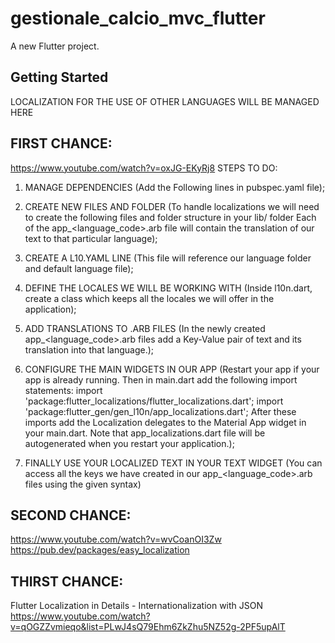 # gestionale_calcio_mvc_flutter

A new Flutter project.

## Getting Started

LOCALIZATION FOR THE USE OF OTHER LANGUAGES WILL BE MANAGED HERE


## FIRST CHANCE:

https://www.youtube.com/watch?v=oxJG-EKyRj8
STEPS TO DO:
1. MANAGE DEPENDENCIES (Add the Following lines in pubspec.yaml file);

2. CREATE NEW FILES AND FOLDER (To handle localizations we will need to create the following files and folder structure in your lib/ folder
Each of the app_<language_code>.arb file will contain the translation of our text to that particular language);

3. CREATE A L10.YAML LINE (This file will reference our language folder and default language file);

4. DEFINE THE LOCALES WE WILL BE WORKING WITH (Inside l10n.dart, create a class which keeps all the locales we will offer in the application);

5. ADD TRANSLATIONS TO .ARB FILES (In the newly created app_<language_code>.arb files add a Key-Value pair of text and its translation into that language.);

6. CONFIGURE THE MAIN WIDGETS IN OUR APP (Restart your app if your app is already running. Then in main.dart add the following import statements:
       import 'package:flutter_localizations/flutter_localizations.dart';
       import 'package:flutter_gen/gen_l10n/app_localizations.dart';
   After these imports add the Localization delegates to the Material App widget in your main.dart. Note that app_localizations.dart file will be autogenerated when you restart your application.);

7. FINALLY USE YOUR LOCALIZED TEXT IN YOUR TEXT WIDGET (You can access all the keys we have created in our app_<language_code>.arb files using the given syntax)


## SECOND CHANCE:
https://www.youtube.com/watch?v=wvCoanOI3Zw
https://pub.dev/packages/easy_localization

## THIRST CHANCE:
Flutter Localization in Details - Internationalization with JSON
https://www.youtube.com/watch?v=qOGZZvmieqo&list=PLwJ4sQ79Ehm6ZkZhu5NZ52g-2PF5upAlT